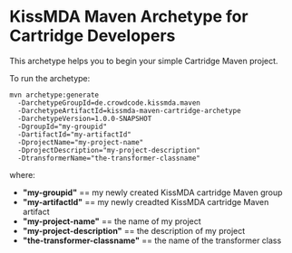 KissMDA Maven Archetype for Cartridge Developers
================================================
This archetype helps you to begin your simple Cartridge Maven project.

To run the archetype:

```
mvn archetype:generate                                  
  -DarchetypeGroupId=de.crowdcode.kissmda.maven
  -DarchetypeArtifactId=kissmda-maven-cartridge-archetype
  -DarchetypeVersion=1.0.0-SNAPSHOT
  -DgroupId="my-groupid"
  -DartifactId="my-artifactId"
  -DprojectName="my-project-name"
  -DprojectDescription="my-project-description"
  -DtransformerName="the-transformer-classname"
```

where:
* **"my-groupid"** == my newly created KissMDA cartridge Maven group
* **"my-artifactId"** == my newly creadted KissMDA cartridge Maven artifact
* **"my-project-name"** == the name of my project
* **"my-project-description"** == the description of my project
* **"the-transformer-classname"** == the name of the transformer class